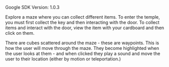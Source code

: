 
Google SDK Version: 1.0.3

Explore a maze where you can collect different items. To enter the temple, you must first collect the key and then interacting with the door. To collect items and interact with the door, view the item with your cardboard and then click on them. 

There are cubes scattered around the maze - these are waypoints. This is how the user will move through the maze. They become highlighted when the user looks at them - and when clicked they play a sound and move the user to their location (either by motion or teleportation.)
